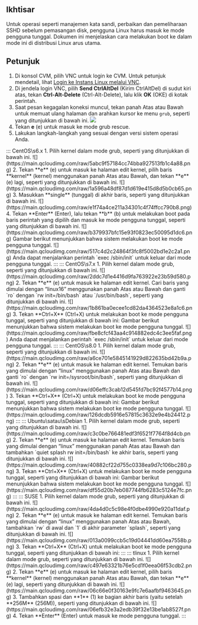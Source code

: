 ## Ikhtisar
Untuk operasi seperti manajemen kata sandi, perbaikan dan pemeliharaan SSHD sebelum pemasangan disk, pengguna Linux harus masuk ke mode pengguna tunggal. Dokumen ini menjelaskan cara melakukan boot ke dalam mode ini di distribusi Linux arus utama.

## Petunjuk
1. Di konsol CVM, pilih VNC untuk login ke CVM. Untuk petunjuk mendetail, lihat [Login ke Instans Linux melalui VNC](https://intl.cloud.tencent.com/document/product/213/32494).
2. Di jendela login VNC, pilih **Send CtrlAltDel** (Kirim CtrlAltDel) di sudut kiri atas, tekan **Ctrl-Alt-Delete** (Ctrl-Alt-Delete), lalu klik **OK** (OKE) di kotak perintah.
3. Saat pesan kegagalan koneksi muncul, tekan panah Atas atau Bawah untuk memuat ulang halaman dan arahkan kursor ke menu `grub`, seperti yang ditunjukkan di bawah ini.
![](https://main.qcloudimg.com/raw/350187ce0a771d00e6d54e929291ebae.png)
4. Tekan **e** (e) untuk masuk ke mode grub rescue.
5. Lakukan langkah-langkah yang sesuai dengan versi sistem operasi Anda.
<dx-tabs>
::: CentOS\s6.x
1. Pilih kernel dalam mode grub, seperti yang ditunjukkan di bawah ini.
![](https://main.qcloudimg.com/raw/5abc9f57184cc74bba927513fb1c4a88.png)
2. Tekan **e** (e) untuk masuk ke halaman edit kernel, pilih baris **kernel** (kernel) menggunakan panah Atas atau Bawah, dan tekan **e** (e) lagi, seperti yang ditunjukkan di bawah ini.
![](https://main.qcloudimg.com/raw/1a596a48df87d1d619e415d8d5b0cb65.png)
3. Masukkan **single** (tunggal) di akhir baris, seperti yang ditunjukkan di bawah ini.
![](https://main.qcloudimg.com/raw/e1f74a4ce211a34301c4f74ffcc790b8.png)
4. Tekan **Enter** (Enter), lalu tekan **b** (b) untuk melakukan boot pada baris perintah yang dipilih dan masuk ke mode pengguna tunggal, seperti yang ditunjukkan di bawah ini.
![](https://main.qcloudimg.com/raw/b379937bfc15e93f0823ec50095d1dc6.png)
Gambar berikut menunjukkan bahwa sistem melakukan boot ke mode pengguna tunggal.
![](https://main.qcloudimg.com/raw/517c4d2c24864f3fc8f5002bd1e2c2a1.png)
<dx-alert infotype="explain" title="">
Anda dapat menjalankan perintah `exec /sbin/init` untuk keluar dari mode pengguna tunggal.
</dx-alert>
:::
::: CentOS\s7.x
1. Pilih kernel dalam mode grub, seperti yang ditunjukkan di bawah ini.
![](https://main.qcloudimg.com/raw/2ddc7d1e4416d9fa763922e23b59d580.png)
2. Tekan **e** (e) untuk masuk ke halaman edit kernel. Cari baris yang dimulai dengan “linux16” menggunakan panah Atas atau Bawah dan ganti `ro` dengan `rw init=/bin/bash` atau `/usr/bin/bash`, seperti yang ditunjukkan di bawah ini.
![](https://main.qcloudimg.com/raw/1b861ba0ecee1cd82da4364523e8a1c6.png)
3. Tekan **Ctrl+X** (Ctrl+X) untuk melakukan boot ke mode pengguna tunggal, seperti yang ditunjukkan di bawah ini:
Gambar berikut menunjukkan bahwa sistem melakukan boot ke mode pengguna tunggal.
![](https://main.qcloudimg.com/raw/fbe8cfcf43aa4c914882edc4c3ee5faf.png)
<dx-alert infotype="explain" title="">
 Anda dapat menjalankan perintah `exec /sbin/init` untuk keluar dari mode pengguna tunggal.
</dx-alert>
:::
::: CentOS\s8.0
1. Pilih kernel dalam mode grub, seperti yang ditunjukkan di bawah ini.
![](https://main.qcloudimg.com/raw/a6ce701e5845141929d822635bd42b9a.png)
2. Tekan **e** (e) untuk masuk ke halaman edit kernel. Temukan baris yang dimulai dengan “linux” menggunakan panah Atas atau Bawah dan ganti `ro` dengan `rw init=/sysroot/bin/bash`, seperti yang ditunjukkan di bawah ini.
![](https://main.qcloudimg.com/raw/d06effc3cab12d545fd7bc92f4577b14.png)
3. Tekan **Ctrl+X** (Ctrl+X) untuk melakukan boot ke mode pengguna tunggal, seperti yang ditunjukkan di bawah ini:
Gambar berikut menunjukkan bahwa sistem melakukan boot ke mode pengguna tunggal.
![](https://main.qcloudimg.com/raw/126dcdb5916e57815c3632e9e4b24412.png)
:::
::: Ubuntu\satau\sDebian
1. Pilih kernel dalam mode grub, seperti yang ditunjukkan di bawah ini.
![](https://main.qcloudimg.com/raw/c3c0be766481edf3f6521f7764f8d4cb.png)
2. Tekan **e** (e) untuk masuk ke halaman edit kernel. Temukan baris yang dimulai dengan “linux” menggunakan panah Atas atau Bawah dan tambahkan `quiet splash rw init=/bin/bash` ke akhir baris, seperti yang ditunjukkan di bawah ini.
![](https://main.qcloudimg.com/raw/40882cf22d755c0338ea9d7c106bc280.png)
3. Tekan **Ctrl+X** (Ctrl+X) untuk melakukan boot ke mode pengguna tunggal, seperti yang ditunjukkan di bawah ini:
Gambar berikut menunjukkan bahwa sistem melakukan boot ke mode pengguna tunggal.
![](https://main.qcloudimg.com/raw/df55d20b7eb087744fb6283c5124e7fc.png)
:::
::: SUSE
1. Pilih kernel dalam mode grub, seperti yang ditunjukkan di bawah ini.
![](https://main.qcloudimg.com/raw/4da4d0c5c98e4f0dbe4990e920a11daf.png)
2. Tekan **e** (e) untuk masuk ke halaman edit kernel. Temukan baris yang dimulai dengan “linux” menggunakan panah Atas atau Bawah, tambahkan `rw` di awal dan `1` di akhir parameter `splash`, seperti yang ditunjukkan di bawah ini.
![](https://main.qcloudimg.com/raw/013a0099ccb5c19d04441dd60ea7558b.png)
3. Tekan **Ctrl+X** (Ctrl+X) untuk melakukan boot ke mode pengguna tunggal, seperti yang ditunjukkan di bawah ini:
:::
::: tlinux
1. Pilih kernel dalam mode grub, seperti yang ditunjukkan di bawah ini.
![](https://main.qcloudimg.com/raw/c497e63321b76e5cd1f0eea06f53cdb2.png)
2. Tekan **e** (e) untuk masuk ke halaman edit kernel, pilih baris **kernel** (kernel) menggunakan panah Atas atau Bawah, dan tekan **e** (e) lagi, seperti yang ditunjukkan di bawah ini.
![](https://main.qcloudimg.com/raw/06c66e0f30163e9fc7e6aafbf9463645.png)
3. Tambahkan spasi dan **1** (1) ke bagian akhir baris (yaitu setelah **256M** (256M)), seperti yang ditunjukkan di bawah ini.
![](https://main.qcloudimg.com/raw/06efb32e3a2edb39f32e13be1ab8527f.png)
4. Tekan **Enter** (Enter) untuk masuk ke mode pengguna tunggal.
:::
</dx-tabs>
